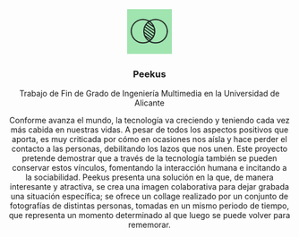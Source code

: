 <div align="center">
  <a href="https://github.com/lauramaror/peekus">
    <img src="src/assets/icon/peekus_icono.png" alt="Logo" width="80" height="80">
  </a>

<h3 align="center">Peekus</h3>

  <p align="center">
    Trabajo de Fin de Grado de Ingeniería Multimedia en la Universidad de Alicante
  </p>
  <p align="center">
    Conforme avanza el mundo, la tecnología va creciendo y teniendo cada vez más cabida en nuestras vidas. A pesar de todos los aspectos positivos que aporta, es muy criticada por cómo en ocasiones nos aísla y hace perder el contacto a las personas, debilitando los lazos que nos unen.
    Este proyecto pretende demostrar que a través de la tecnología también se pueden conservar estos vínculos, fomentando la interacción humana e incitando a la sociabilidad.
    Peekus presenta una solución en la que, de manera interesante y atractiva, se crea una imagen colaborativa para dejar grabada una situación específica; se ofrece un collage realizado por un conjunto de fotografías de distintas personas, tomadas en un mismo periodo de tiempo, que representa un momento determinado al que luego se puede volver para rememorar.
  </p>
</div>
